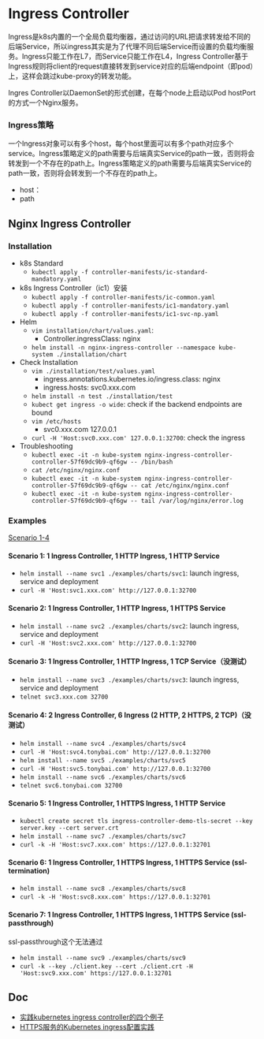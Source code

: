# Ingress Controller
Ingress是k8s内置的一个全局负载均衡器，通过访问的URL把请求转发给不同的后端Service，所以ingress其实是为了代理不同后端Service而设置的负载均衡服务。Ingress只能工作在L7，而Service只能工作在L4，Ingress Controller基于Ingress规则将client的request直接转发到service对应的后端endpoint（即pod）上，这样会跳过kube-proxy的转发功能。

Ingres Controller以DaemonSet的形式创建，在每个node上启动以Pod hostPort的方式一个Nginx服务。

### Ingress策略
一个Ingress对象可以有多个host，每个host里面可以有多个path对应多个service。Ingress策略定义的path需要与后端真实Service的path一致，否则将会转发到一个不存在的path上。Ingress策略定义的path需要与后端真实Service的path一致，否则将会转发到一个不存在的path上。

- host：
- path


## Nginx Ingress Controller
### Installation
- k8s Standard
  - `kubectl apply -f controller-manifests/ic-standard-mandatory.yaml`
- k8s Ingress Controller（ic1）安装
  - `kubectl apply -f controller-manifests/ic-common.yaml`
  - `kubectl apply -f controller-manifests/ic1-mandatory.yaml`
  - `kubectl apply -f controller-manifests/ic1-svc-np.yaml`
- Helm
  - `vim installation/chart/values.yaml`: 
    - Controller.ingressClass: nginx
  - `helm install -n nginx-ingress-controller --namespace kube-system ./installation/chart` 
- Check Installation
  - `vim ./installation/test/values.yaml`
    - ingress.annotations.kubernetes.io/ingress.class: nginx
    - ingress.hosts: svc0.xxx.com
  - `helm install -n test ./installation/test`
  - `kubect get ingress -o wide`: check if the backend endpoints are bound
  - `vim /etc/hosts`
    - svc0.xxx.com 127.0.0.1
  - `curl -H 'Host:svc0.xxx.com' 127.0.0.1:32700`: check the ingress
- Troubleshooting
  - `kubectl exec -it -n kube-system nginx-ingress-controller-controller-57f69dc9b9-qf6gw -- /bin/bash`
  - `cat /etc/nginx/nginx.conf`
  - `kubectl exec -it -n kube-system nginx-ingress-controller-controller-57f69dc9b9-qf6gw -- cat /etc/nginx/nginx.conf`
  - `kubectl exec -it -n kube-system nginx-ingress-controller-controller-57f69dc9b9-qf6gw -- tail /var/log/nginx/error.log`

### Examples 
[Scenario 1-4](figures/kubernetes-ingress-controller-and-ingresses.png)

#### Scenario 1: 1 Ingress Controller, 1 HTTP Ingress, 1 HTTP Service
- `helm install --name svc1 ./examples/charts/svc1`: launch ingress, service and deployment
- `curl -H 'Host:svc1.xxx.com' http://127.0.0.1:32700`

#### Scenario 2: 1 Ingress Controller, 1 HTTP Ingress, 1 HTTPS Service
- `helm install --name svc2 ./examples/charts/svc2`: launch ingress, service and deployment
- `curl -H 'Host:svc2.xxx.com' http://127.0.0.1:32700`

#### Scenario 3: 1 Ingress Controller, 1 HTTP Ingress, 1 TCP Service（没测试）
- `helm install --name svc3 ./examples/charts/svc3`: launch ingress, service and deployment
- `telnet svc3.xxx.com 32700`

#### Scenario 4: 2 Ingress Controller, 6 Ingress (2 HTTP, 2 HTTPS, 2 TCP)（没测试）
- `helm install --name svc4 ./examples/charts/svc4`
- `curl -H 'Host:svc4.tonybai.com' http://127.0.0.1:32700`
- `helm install --name svc5 ./examples/charts/svc5`
- `curl -H 'Host:svc5.tonybai.com' http://127.0.0.1:32700`
- `helm install --name svc6 ./examples/charts/svc6`
- `telnet svc6.tonybai.com 32700`

#### Scenario 5: 1 Ingress Controller, 1 HTTPS Ingress, 1 HTTP Service
- `kubectl create secret tls ingress-controller-demo-tls-secret --key server.key --cert server.crt`
- `helm install --name svc7 ./examples/charts/svc7`
- `curl -k -H 'Host:svc7.xxx.com' https://127.0.0.1:32701`

#### Scenario 6: 1 Ingress Controller, 1 HTTPS Ingress, 1 HTTPS Service (ssl-termination)
- `helm install --name svc8 ./examples/charts/svc8`
- `curl -k -H 'Host:svc8.xxx.com' https://127.0.0.1:32701`

#### Scenario 7: 1 Ingress Controller, 1 HTTPS Ingress, 1 HTTPS Service (ssl-passthrough)
ssl-passthrough这个无法通过
- `helm install --name svc9 ./examples/charts/svc9`
- `curl -k --key ./client.key --cert ./client.crt -H 'Host:svc9.xxx.com' https://127.0.0.1:32701`


## Doc
- [实践kubernetes ingress controller的四个例子](https://tonybai.com/2018/06/21/kubernetes-ingress-controller-practice-using-four-examples/)
- [HTTPS服务的Kubernetes ingress配置实践](https://tonybai.com/2018/06/25/the-kubernetes-ingress-practice-for-https-service/)

